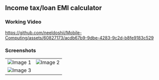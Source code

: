 ## Income tax/loan EMI calculator

### Working Video


https://github.com/neeldoshii/Mobile-Computing/assets/60827173/acdb67b9-9dbe-4283-9c2d-b8fe9183c529

### Screenshots

|       |       |
|-------|-------|
| ![Image 1](https://github.com/neeldoshii/Mobile-Computing/assets/60827173/937dd753-f58e-4944-97cf-4a4fde922b44) | ![Image 2](https://github.com/neeldoshii/Mobile-Computing/assets/60827173/f5eb0484-ea00-46ff-9107-8b37b4820138) |
| ![Image 3](https://github.com/neeldoshii/Mobile-Computing/assets/60827173/a6478484-3050-4bbf-8b47-5b27a6bcd14f) |  |



